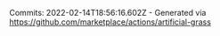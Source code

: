 Commits: 2022-02-14T18:56:16.602Z - Generated via https://github.com/marketplace/actions/artificial-grass
<br>
